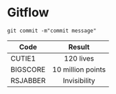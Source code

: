 # Gitflow

```
git commit -m"commit message"
```

| Code         |      Result       |
| ------------ | :---------------: |
| CUTIE1       |     120 lives     |
| BIGSCORE     | 10 million points |
| RSJABBER     |   Invisibility    |